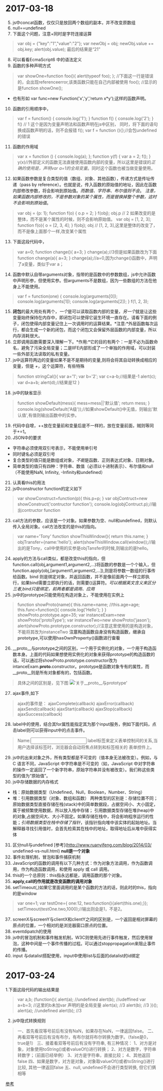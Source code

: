 # 2017-03-18   
5. js中concat函数，仅仅只是放回两个数组的副本，并不改变原数组
6. null==undefined 
7. 下面这个问题，注意+同时是字符连接运算

>var obj = {"key":"1","value":"2"};
var newObj = obj;
newObj.value += obj.key;
alert(obj.value);
最后的结果是“21”

8. 可以看看EcmaScript6 中的语法定义
9. 函数的多种声明方式

>var  showOne=function foo(){
    alert(typeof foo);
  };
  //下面这一行是错误的，会出现referenceerror,该类函数只能在自己内部被使用
  foo();
  //显示的是function
  showOne();
  * 也有形如 var func=new Function('x','y','return x*y');这样的函数声明。

10. 函数的引用顺序中，

>var f = function() {
  console.log('1');
}
function f() {
  console.log('2');
}
f() // 1
这个是因为变量声明法和函数声明在js中区别，
同时，将下面的语句换成函数声明的话，则不会报错
f();
var f = function (){};//会包undefined的错误

11. 函数的作用域

>var x = function () {
  console.log(a);
};
function y(f) {
  var a = 2;
  f();
}
y(x)//外部定义的函数无法直接使用函数内部的变量，所以这里是错误的*正确的使用是，声明var a=1的全局变量*。同时这个函数也被当做变量使用。

12. 如果函数参数是复合类型的值（数组、对象、其他函数），传递方式是传址传递（pass by reference）。也就是说，传入函数的原始值的地址，因此在函数内部修改参数，将会影响到原始值。*而数值、字符串、布尔值则不会*。 *注意，如果函数内部修改的，不是参数对象的某个属性，而是替换掉整个参数，这时不会影响到原始值*。

>var obj = {p: 1};
function f(o) {
  o.p = 2;
}
f(obj);
obj.p // 2
如果改变的是整体，而不是某个属性的时候，则不会影响原始值。
var obj = [1, 2, 3];
function f(o){
  o = [2, 3, 4];
}
f(obj);
obj // [1, 2, 3],这里是整体的改变了，而不是像上面那个一样,改变某个属性

13. 下面这段代码中，

>var a=0;
function change(){
     a=3;
}
change(a);//3但是如果函数改为下面
function change(a){
     a=3;
}
change(a);//a=0,因为change()函数中，声明了a变量，类似于var a；

14. 函数中默认自带arguments对象，指带的是函数中的参数数组，js中允许函数中声明形参，但使用实参。但arguments不是数组，因为一些数组的方法在他身上不能使用。

>var f = function(one) {
  console.log(arguments[0]);
  console.log(arguments[1]);
  console.log(arguments[2]);
}
f(1, 2, 3);

15. **闭包**的最大用处有两个，*一个*是可以读取函数内部的变量，*另一个*就是让这些变量始终保持在内存中，即闭包可以使得它诞生环境一直存在。请看下面的例子，闭包使得内部变量记住上一次调用时的运算结果。*注意:*外层函数每次运行，都会生成一个新的闭包，而这个闭包又会保留外层函数的内部变量，所以内存消耗很大。
16. 立即调用函数需要深入理解一下。*作用:*它的目的有两个：一是不必为函数命名，避免了污染全局变量；二是IIFE内部形成了一个单独的作用域，可以封装一些外部无法读取的私有变量。
17. js中运算符两边的变量如果不是不是期待的变量,则将会将其自动转换成相应的变量，但是 *+*，这个运算符，有些特殊

>function stringCal(){
    var a='1';
    var b='2';
    var c=a-b;//结果是-1
    alert(c);
    var d=a+b;
    alert(d);//结果是12
}

18. js中的缺省显示

>function showDefault(mess){
   mess=mess||'默认值';
   return mess;
}
console.log(showDefault('A级'));//如果showDefault()中无值，则输出'默认值',有值则输出函数中的实参。

19. 代码中自增，++放在变量前和变量后是不一样的，放在变量前面，贼则等同于+=1。
20. JSON中的要求 
 * 字符串必须使用双引号表示，不能使用单引号
 *  同时键名必须是双引号
 *  复合类型的值只能是数组或对象，*不能*是函数、正则表达式对象、日期对象。
 *  简单类型的值只有四种：字符串、数值（必须以十进制表示）、布尔值和null（不能使用NaN, Infinity, -Infinity和undefined）

21. 认真看this的用法
22. js中constructor function的定义如下

>var showConstruct=function(p){
    this.p=p;
}
 var objContruct=new showConstruct('contructor function');
 console.log(objContruct.p);//输出contructor function

23. call方法的参数，应该是一个对象。如果参数为空、null和undefined，则默认传入全局对象。call方法改变的是this的指向。

>var name='Tony'
function showThisWindow(){
    return this.name;
}
objTransfer={name:'hello'};
alert(showThisWindow.call(window));//输出的是Tony，call中使用的实参是objTansfer的时候,则输出的是hello。

24. apply的方法与call类似，都是改变this的指向，但function.call(obj,argument1,argument2,...)将函数的参数是一个个输入，但function.apply(obj,[argument1,argument2,...]),则是将参数一数组的行事传给函数。bind 则是绑定对象，并返回函数，并不是像前面两个一样立即执行，如果bind需要立即执行的话，则需要()运算符。*可以根据英文含义来区分三者,bind只是绑定，前两者都是调用、应用*
25. js中的prototype只能使用在构造对象上，不能使用在实例上

>function showProto(name){
  this.name=name;
  //this.age=age;
  this.func=function(){
    console.log('Hello');
  }
}
showProto.prototype.age=35;
var instanceExam=new showProto('protoType');
var instanceTwo=new showProto('jason');
alert(showProto.prototype.constructor);//注意这里使用的是构造对象，不能将其改为instanceTwo
**注意构造函数自身没有构造函数，继承自prototype,可以使用hasOwnProperty()函数进行查看**

26. __proto__与prototype之间的区别，一个用于实例化的对象，一个用于构造函数本身。上面的代码如果想使用实例化的对象来获得prototype的构造函数的话，可以通过将showProto.prototype.constructor改为intanceExam.__proto__.constructor。prototype是函数对象专有的属性，而__proto__则是所有对象都有的，包括函数。

>具体之间的区别是，见下图
!['关于__proto__与prototype']("__proto__.jpg" '__proto__与proototype')

27. ajax事件,如下

>ajax的事件是： 
ajaxComplete(callback) 
ajaxError(callback) 
ajaxSend(callback) 
ajaxStart(callback) 
ajaxStop(callback) 
ajaxSuccess(callback)

28. label中的使用，结合其for属性能指定其为那个input服务，例如下面代码，点击label则可以获得input中的点击事件。

> <label for="nameone">Name:</label><input type="text" name="nameone" id="
>  nameone" onclick="label()">
>label标签来定义表单控制间的关系,当用户选择该标签时，浏览器会自动将焦点转到和标签相关的 表单控件上。

29. js中的出来对象之外，所有类型都是不可变的（值本身无法被改变）。例如，与 C 语言不同，JavaScript 中字符串是不可变的（如，JavaScript 中对字符串的操作一定返回了一个新字符串，原始字符串并没有被改变）。我们称这些类型的值为“原始值”。
30. js中存储数据的内存格式
* 栈：原始数据类型（Undefined，Null，Boolean，Number、String）
* 堆：引用数据类型（对象、数组和函数）
  两种类型的区别是：存储位置不同；
  原始数据类型直接存储在栈(stack)中的简单数据段，占据空间小、大小固定，属于被频繁使用数据，所以放入栈中存储；
  引用数据类型存储在堆(heap)中的对象,占据空间大、大小不固定。如果存储在栈中，将会影响程序运行的性能；*引用数据类型在栈中存储了指针*，该指针指向堆中该实体的起始地址。当解释器寻找引用值时，会首先检索其在栈中的地址，取得地址后从堆中获得实体

31. 区分null与undefined [参考](http://www.ruanyifeng.com/blog/2014/03/ undefined-vs-null.html) **null是一个对象**
32. 事件处理机制，冒泡和事件捕获机制
33. JavaScript的函数的调用有以下几种方式：作为对象方法调用，作为函数调用，作为构造函数调用，和使用 apply 或 call 调用。
34. this的一个总原则：this指永远都是，调用函数的那个对象。
35. **apply,call的作用就是改变函数的调用对象**
36. setTimeout(,)如果它里面调用的是某个函数的方法的话，则此时的this，指向的是window

> var one=1;
> var testOne={
> one:12,
> two:function(){alert(this.one);}};
> setTimeout(testOne.two,1000);//输出则会是1，不是2。

37. screenX与screenY与clientX和clientY之间的区别是，一个返回是相对屏幕的原点的位置，一个相对的是浏览器窗口原点的位置。
38. eventdipatch的使用
39. js中的冒泡机制和事件触发机制，W3C则使用先进行事件触发，然后使用冒泡，这种中间是一个事件传播的过程。可以通过stoppropagation来阻止事件的传播。
40. input 与datalist搭配使用，input中使用list与后面的datalist的id绑定

# 2017-03-24

1.下面这段代码的输出结果是
 
 > var a,b;
 > (function(){
    alert(a);   //undefined
    alert(b);   //udeffined
    var a=b=3;   //这里的b未加var 声明的是全局变量
    alert(a);   //3
    alert(b);   //3
    })();
    alert(a); //undefined
    alert(b); //3

2. js中隐式转换规则
   
>一、首先看双等号前后有没有NaN，如果存在NaN，一律返回false。
二、再看双等号前后有没有布尔，有布尔就将布尔转换为数字。（false是0，true是1）
三、接着看双等号前后有没有字符串, 有三种情况：
1、对方是对象，对象使用toString()或者valueOf()进行转换；
2、对方是数字，字符串转数字；（前面已经举例）
3、对方是字符串，直接比较；
4、其他返回false
四、如果是数字，对方是对象，对象取valueOf()或者toString()进行比较, 其他一律返回false
五、null, undefined不会进行类型转换, 但它们俩相等





[参考](http://javascript.ruanyifeng.com)


